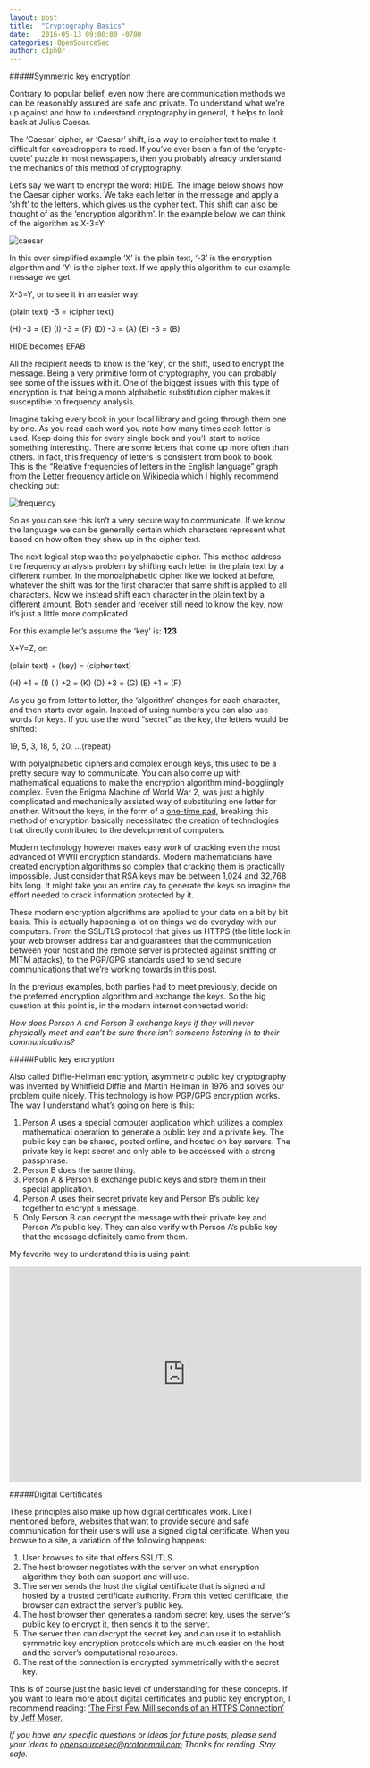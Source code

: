 ```yaml
---
layout: post
title:  "Cryptography Basics"
date:   2016-05-13 09:00:00 -0700
categories: OpenSourceSec
author: c1ph0r
---
```

#####Symmetric key encryption

Contrary to popular belief, even now there are communication methods we can be reasonably assured are safe and private. To understand what we’re up against and how to understand cryptography in general, it helps to look back at Julius Caesar.

The ‘Caesar’ cipher, or ‘Caesar’ shift, is a way to encipher text to make it difficult for eavesdroppers to read. If you’ve ever been a fan of the ‘crypto-quote’ puzzle in most newspapers, then you probably already understand the mechanics of this method of cryptography.

Let’s say we want to encrypt the word: HIDE. The image below shows how the Caesar cipher works. We take each letter in the message and apply a ‘shift’ to the letters, which gives us the cypher text. This shift can also be thought of as the ‘encryption algorithm’. In the example below we can think of the algorithm as X-3=Y:

![caesar](https://upload.wikimedia.org/wikipedia/commons/thumb/4/4a/Caesar_cipher_left_shift_of_3.svg/800px-Caesar_cipher_left_shift_of_3.svg.png)

In this over simplified example ‘X’ is the plain text, ‘-3’ is the encryption algorithm and ‘Y’ is the cipher text. If we apply this algorithm to our example message we get:

X-3=Y, or to see it in an easier way:

(plain text) -3 = (cipher text)

(H) -3 = (E)
(I)   -3 = (F)
(D) -3 = (A)
(E) -3 = (B)

HIDE becomes EFAB

All the recipient needs to know is the ‘key’, or the shift, used to encrypt the message. Being a very primitive form of cryptography, you can probably see some of the issues with it. One of the biggest issues with this type of encryption is that being a mono alphabetic substitution cipher makes it susceptible to frequency analysis.

Imagine taking every book in your local library and going through them one by one. As you read each word you note how many times each letter is used. Keep doing this for every single book and you’ll start to notice something interesting. There are some letters that come up more often than others. In fact, this frequency of letters is consistent from book to book. This is the “Relative frequencies of letters in the English language” graph from the [Letter frequency article on Wikipedia](https://en.wikipedia.org/wiki/Letter_frequency) which I highly recommend checking out:

![frequency](https://upload.wikimedia.org/wikipedia/commons/thumb/d/d5/English_letter_frequency_%28alphabetic%29.svg/600px-English_letter_frequency_%28alphabetic%29.svg.png)

So as you can see this isn’t a very secure way to communicate. If we know the language we can be generally certain which characters represent what based on how often they show up in the cipher text.

The next logical step was the polyalphabetic cipher. This method address the frequency analysis problem by shifting each letter in the plain text by a different number. In the monoalphabetic cipher like we looked at before, whatever the shift was for the first character that same shift is applied to all characters. Now we instead shift each character in the plain text by a different amount. Both sender and receiver still need to know the key, now it’s just a little more complicated.

For this example let’s assume the ‘key’ is: **123**

X+Y=Z, or:

(plain text) + (key) = (cipher text)

(H)  +1 =   (I)
(I)    +2 =  (K)
(D)  +3 =  (G)
(E)  +1 =   (F)

As you go from letter to letter, the ‘algorithm’ changes for each character, and then starts over again. Instead of using numbers you can also use words for keys. If you use the word “secret” as the key, the letters would be shifted: 

19, 5, 3, 18, 5, 20, …(repeat)

With polyalphabetic ciphers and complex enough keys, this used to be a pretty secure way to communicate. You can also come up with mathematical equations to make the encryption algorithm mind-bogglingly complex. Even the Enigma Machine of World War 2, was just a highly complicated and mechanically assisted way of substituting one letter for another. Without the keys, in the form of a [one-time pad](https://en.wikipedia.org/wiki/One-time_pad), breaking this method of encryption basically necessitated the creation of technologies that directly contributed to the development of computers.

Modern technology however makes easy work of cracking even the most advanced of WWII encryption standards. Modern mathematicians have created encryption algorithms so complex that cracking them is practically impossible. Just consider that RSA keys may be between 1,024 and 32,768 bits long. It might take you an entire day to generate the keys so imagine the effort needed to crack information protected by it.

These modern encryption algorithms are applied to your data on a bit by bit basis. This is actually happening a lot on things we do everyday with our computers. From the SSL/TLS protocol that gives us HTTPS (the little lock in your web browser address bar and guarantees that the communication between your host and the remote server is protected against sniffing or MITM attacks), to the PGP/GPG standards used to send secure communications that we’re working towards in this post.

In the previous examples, both parties had to meet previously, decide on the preferred encryption algorithm and exchange the keys. So the big question at this point is, in the modern internet connected world:

*How does Person A and Person B exchange keys if they will never physically meet and can’t be sure there isn’t someone listening in to their communications?*

#####Public key encryption

Also called Diffie-Hellman encryption, asymmetric public key cryptography was invented by Whitfield Diffie and Martin Hellman in 1976 and solves our problem quite nicely. This technology is how PGP/GPG encryption works. The way I understand what’s going on here is this:

    
1. Person A uses a special computer application which utilizes a complex mathematical operation to generate a public key and a private key. The public key can be shared, posted online, and hosted on key servers. The private key is kept secret and only able to be accessed with a strong passphrase.
2. Person B does the same thing.
3. Person A & Person B exchange public keys and store them in their special application.
4. Person A uses their secret private key and Person B’s public key together to encrypt a message.
5. Only Person B can decrypt the message with their private key and Person A’s public key. They can also verify with Person A’s public key that the message definitely came from them.

My favorite way to understand this is using paint:

<iframe width="630" height="385" src="https://www.youtube.com/embed/3QnD2c4Xovk" frameborder="0" allowfullscreen></iframe>

#####Digital Certificates

These principles also make up how digital certificates work. Like I mentioned before, websites that want to provide secure and safe communication for their users will use a signed digital certificate. When you browse to a site, a variation of the following happens:

1. User browses to site that offers SSL/TLS.
2. The host browser negotiates with the server on what encryption algorithm they both can support and will use.
3. The server sends the host the digital certificate that is signed and hosted by a trusted certificate authority. From this vetted certificate, the browser can extract the server’s public key.
4. The host browser then generates a random secret key, uses the server’s public key to encrypt it, then sends it to the server.
5. The server then can decrypt the secret key and can use it to establish symmetric key encryption protocols which are much easier on the host and the server’s computational resources.
6. The rest of the connection is encrypted symmetrically with the secret key.

This is of course just the basic level of understanding for these concepts. If you want to learn more about digital certificates and public key encryption, I recommend reading: [‘The First Few Milliseconds of an HTTPS Connection’ by Jeff Moser.](http://www.moserware.com/2009/06/first-few-milliseconds-of-https.html)

 
*If you have any specific questions or ideas for future posts, please send your ideas to opensourcesec@protonmail.com*
*Thanks for reading. Stay safe.*
